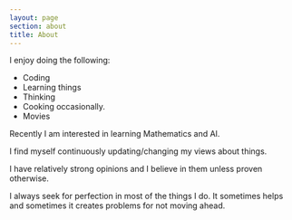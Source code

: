 ```yaml
---
layout: page
section: about
title: About
---
```

I enjoy doing the following:

* Coding
* Learning things
* Thinking
* Cooking occasionally.
* Movies

Recently I am interested in learning Mathematics and AI.

I find myself continuously updating/changing my views about things.

I have relatively strong opinions and I believe in them unless proven otherwise.

I always seek for perfection in most of the things I do. It sometimes helps and sometimes it creates problems for not moving ahead.
